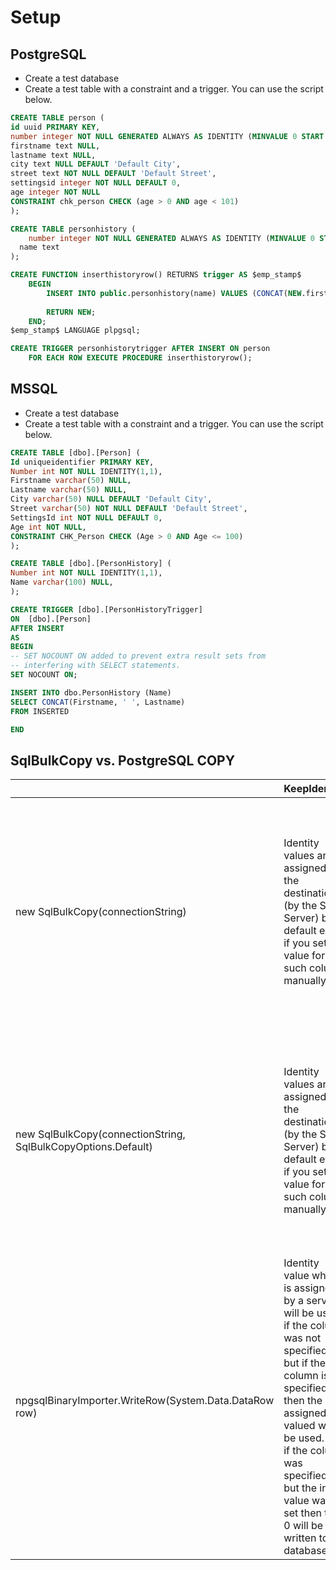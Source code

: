 # Setup

## PostgreSQL

  - Create a test database
  - Create a test table with a constraint and a trigger. You can use the script below.
 
```sql
CREATE TABLE person (
id uuid PRIMARY KEY,
number integer NOT NULL GENERATED ALWAYS AS IDENTITY (MINVALUE 0 START WITH 0 INCREMENT BY 1),
firstname text NULL,
lastname text NULL,
city text NULL DEFAULT 'Default City',
street text NOT NULL DEFAULT 'Default Street',
settingsid integer NOT NULL DEFAULT 0,
age integer NOT NULL
CONSTRAINT chk_person CHECK (age > 0 AND age < 101)
);

CREATE TABLE personhistory (
    number integer NOT NULL GENERATED ALWAYS AS IDENTITY (MINVALUE 0 START WITH 0 INCREMENT BY 1),
  name text
);

CREATE FUNCTION inserthistoryrow() RETURNS trigger AS $emp_stamp$
    BEGIN
        INSERT INTO public.personhistory(name) VALUES (CONCAT(NEW.firstname, ' ', NEW.lastname));
    
        RETURN NEW;
    END;
$emp_stamp$ LANGUAGE plpgsql;

CREATE TRIGGER personhistorytrigger AFTER INSERT ON person
    FOR EACH ROW EXECUTE PROCEDURE inserthistoryrow();
```

## MSSQL
  - Create a test database
  - Create a test table with a constraint and a trigger. You can use the script below.
  
   ```sql
CREATE TABLE [dbo].[Person] (
Id uniqueidentifier PRIMARY KEY,
Number int NOT NULL IDENTITY(1,1),
Firstname varchar(50) NULL,
Lastname varchar(50) NULL,
City varchar(50) NULL DEFAULT 'Default City',
Street varchar(50) NOT NULL DEFAULT 'Default Street',
SettingsId int NOT NULL DEFAULT 0,
Age int NOT NULL,
CONSTRAINT CHK_Person CHECK (Age > 0 AND Age <= 100)
);

CREATE TABLE [dbo].[PersonHistory] (
Number int NOT NULL IDENTITY(1,1),
Name varchar(100) NULL,
);

CREATE TRIGGER [dbo].[PersonHistoryTrigger]
   ON  [dbo].[Person] 
   AFTER INSERT
AS 
BEGIN
  -- SET NOCOUNT ON added to prevent extra result sets from
  -- interfering with SELECT statements.
  SET NOCOUNT ON;
  
  INSERT INTO dbo.PersonHistory (Name)
  SELECT CONCAT(Firstname, ' ', Lastname)
  FROM INSERTED

END
```

## SqlBulkCopy vs. PostgreSQL COPY

|                                                               | KeepIdentity                                                                                                                                                                                                                                                                   | CheckConstraint           | TableLock                                                                                                                                                 | KeepNulls                                                                                                                                             | FireTriggers                          | UseInternalTransaction                                                                                                                                                                          |
|---------------------------------------------------------------|--------------------------------------------------------------------------------------------------------------------------------------------------------------------------------------------------------------------------------------------------------------------------------|---------------------------|-----------------------------------------------------------------------------------------------------------------------------------------------------------|-------------------------------------------------------------------------------------------------------------------------------------------------------|---------------------------------------|-------------------------------------------------------------------------------------------------------------------------------------------------------------------------------------------------|
| new SqlBulkCopy(connectionString)                             |     Identity values are assigned by the destination (by the SQL Server) by default even if you set the value for such column manually.                                                                                                                                         | Constraints are not used. | I suppose it has the same behavior as SqlBulkCopyOptions.Default.                                                                                         | NULL values are replaced by default values where applicable. The DEFAULT value will be used even if the column was specified and the value is NULL.   | Triggers do not get fired.            | I suppose it has the same behavior as SqlBulkCopyOptions.Default.                                                                                                                               |
| new SqlBulkCopy(connectionString, SqlBulkCopyOptions.Default) | Identity values are assigned by the destination (by the SQL Server) by default even if you set the value for such column manually.                                                                                                                                             | Constraints are not used. | Row locks are used by default.                                                                                                                            | NULL values are replaced by default values where applicable. The DEFAULT value will be used even if the column was specified and the value is NULL.   | Triggers do not get fired by default. | By default all the data is a single batch. If one of the rows is failed then the whole transaction will be rolled back.                                                                         |
| npgsqlBinaryImporter.WriteRow(System.Data.DataRow row)        | Identity value which is assigned by a server will be used if the column was not specified, but if the column is specified then the user assigned valued will be used. E.g. if the column was specified, but the int value wasn’t set then the 0 will be written to a database. | Constraints are used.     | COPY FROM command does not do an exclusive access lock on the table it is writing to. It gets the same kind of lock as INSERT does, viz RowExclusiveLock. | Inserts NULL values instead of DEFAULT, if column was specified but a value wasn’t set. The DEFAULT value will be used if the column isn’t specified. | Triggers get fired by default.        | COPY FROM creates a single transaction if not run in a transaction; otherwise it will use the current transaction. If one of the rows is failed then the whole transaction will be rolled back. |